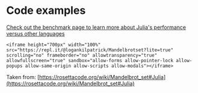 # Code examples

[Check out the benchmark page to learn more about Julia's performance versus other languages](/benchmarks/)

~~~
<iframe height="700px" width="100%" src="https://repl.it/@logankilpatrick/Mandelbrotset?lite=true" scrolling="no" frameborder="no" allowtransparency="true" allowfullscreen="true" sandbox="allow-forms allow-pointer-lock allow-popups allow-same-origin allow-scripts allow-modals"></iframe>
~~~

Taken from: [https://rosettacode.org/wiki/Mandelbrot_set#Julia](https://rosettacode.org/wiki/Mandelbrot_set#Julia)
